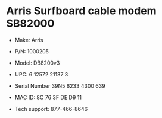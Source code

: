 # Arris Surfboard cable modem SB82000

- Make: Arris
- P/N: 1000205
- Model: DB8200v3
- UPC: 6 12572 21137 3
- Serial Number 39N5 6233 4300 639
- MAC ID: 8C 76 3F DE D9 11

- Tech support: 877-466-8646
